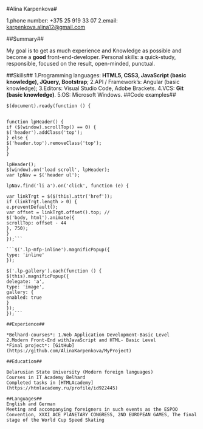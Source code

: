 #Alina Karpenkova#

1.phone number: +375 25 919 33 07
2.email: karpenkova.alina12@gmail.com

##Summary##

My goal is to get as much experience and Knowledge as possible and become a **good** front-end-developer.
Personal skills: a quick-study, responsible, focused on the result, open-minded, punctual.

##Skills##
1.Programming languages: **HTML5, CSS3, JavaScript (basic knowledge), JQuery, Bootstrap**;
2.API / Framework’s: Angular (basic knowledge);
3.Editors: Visual Studio Code, Adobe Brackets.
4.VCS: **Git (basic knowledge)**.
5.OS: Microsoft Windows.
##Code examples##
``` (function ($) {
$(document).ready(function () {


function lpHeader() {
if ($(window).scrollTop() == 0) {
$('header').addClass('top');
} else {
$('header.top').removeClass('top');
}
}

lpHeader();
$(window).on('load scroll', lpHeader);
var lpNav = $('header ul');

lpNav.find('li a').on('click', function (e) {

var linkTrgt = $($(this).attr('href'));
if (linkTrgt.length > 0) {
e.preventDefault();
var offset = linkTrgt.offset().top; //
$('body, html').animate({
scrollTop: offset - 44
}, 750);
}
});```

```$('.lp-mfp-inline').magnificPopup({
type: 'inline'
});

$('.lp-gallery').each(function () {
$(this).magnificPopup({
delegate: 'a',
type: 'image',
gallery: {
enabled: true
}
});
});```

##Experience##

*Belhard-courses*: 1.Web Application Development-Basic Level
2.Modern Front-End withJavaScript and HTML- Basic Level
*Final project*: [GitHub](https://github.com/AlinaKarpenkova/MyProject)

##Education##

Belarusian State University (Modern foreign languages)
Courses in IT Academy Belhard
Completed tasks in [HTMLAcademy](https://htmlacademy.ru/profile/id922445)

##Languages##
English and German
Meeting and accompanying foreigners in such events as the ESPOO Convention, XXXI ACE PlANETARY CONGRESS, 2ND EUROPEAN GAMES, The final stage of the World Cup Speed Skating